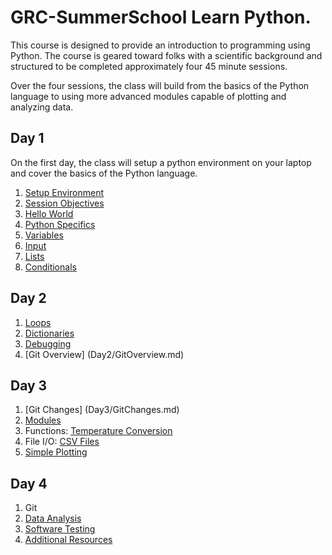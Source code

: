# GRC-SummerSchool Learn Python.

This course is designed to provide an introduction to programming using Python. The 
course is geared toward folks with a scientific background and structured to be 
completed approximately four 45 minute sessions.

Over the four sessions, the class will build from the basics of the Python
language to using more advanced modules capable of plotting and analyzing 
data.

## Day 1

On the first day, the class will setup a python environment on your laptop
and cover the basics of the Python language.

1. [Setup Environment](Day1/Setup.md)
2. [Session Objectives](Day1/SessionObjectives.md)
3. [Hello World](Day1/HelloWorld.md)
4. [Python Specifics](Day1/Whitespace.md)
5. [Variables](Day1/Variables.md)
6. [Input](Day1/Input.md)
7. [Lists](Day1/Lists.md)
8. [Conditionals](Day1/Conditionals.md)

## Day 2

1. [Loops](Day2/Loops.md)
2. [Dictionaries](Day2/Dictionaries.md)
3. [Debugging](Day2/Debugging.md)
4. [Git Overview] (Day2/GitOverview.md)

## Day 3

1. [Git Changes] (Day3/GitChanges.md)
2. [Modules](Day3/Modules.md)
3. Functions: [Temperature Conversion](Day3/TemperatureConversion.md)
4. File I/O: [CSV Files](Day3/CSVFiles.md)
5. [Simple Plotting](Day3/SimplePlotting.md)

## Day 4

1. Git
2. [Data Analysis](Day4/DataAnalysis.md)
3. [Software Testing](Day4/Testeing.md)
4. [Additional Resources](AdditionalResources.md)

